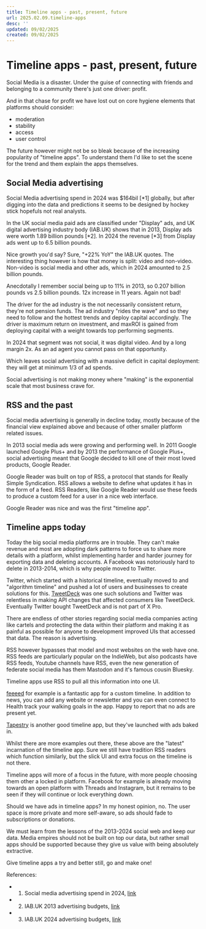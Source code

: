 ```yaml
---
title: Timeline apps - past, present, future
url: 2025.02.09.timeline-apps
desc: ''
updated: 09/02/2025
created: 09/02/2025
---
```


# Timeline apps - past, present, future

Social Media is a disaster. Under the guise of connecting with friends and belonging to a community there's just one driver: profit. 

And in that chase for profit we have lost out on core hygiene elements that platforms should consider: 
* moderation
* stability 
* access
* user control

The future however might not be so bleak because of the increasing popularity of "timeline apps". To understand them I'd like to set the scene for the trend and them explain the apps themselves.

## Social Media advertising

Social Media advertising spend in 2024 was $164bil [*1] globally, but after digging into the data and predictions it seems to be designed by hockey stick hopefuls not real analysts.

In the UK social media paid ads are classified under "Display" ads, and UK digital advertising industry body (IAB.UK) shows that in 2013, Display ads were worth 1.89 billion pounds [*2]. In 2024 the revenue [*3] from Display ads went up to 6.5 billion pounds. 

Nice growth you'd say? Sure, "+22% YoY" the IAB.UK quotes. The interesting thing however is how that money is split: video and non-video. Non-video is social media and other ads, which in 2024 amounted to 2.5 billion pounds.

Anecdotally I remember social being up to 11% in 2013, so 0.207 billion pounds vs 2.5 billion pounds. 12x increase in 11 years. Again not bad! 

The driver for the ad industry is the not necessarily consistent return, they're not pension funds. The ad industry "rides the wave" and so they need to follow and the hottest trends and deploy capital accordingly. The driver is maximum return on investment, and maxROI is gained from deploying capital with a weight towards top performing segments. 

In 2024 that segment was not social, it was digital video. And by a long margin 2x. As an ad agent you cannot pass on that opportunity. 

Which leaves social advertising with a massive deficit in capital deployment: they will get at minimum 1/3 of ad spends. 

Social advertising is not making money where "making" is the exponential scale that most business crave for. 

## RSS and the past

Social media advertising is generally in decline today, mostly because of the financial view explained above and because of other smaller platform related issues.

In 2013 social media ads were growing and performing well. In 2011 Google launched Google Plus+ and by 2013 the performance of Google Plus+, social advertising meant that Google decided to kill one of their most loved products, Google Reader. 

Google Reader was built on top of RSS, a protocol that stands for Really Simple Syndication. RSS allows a website to define what updates it has in the form of a feed. RSS Readers, like Google Reader would use these feeds to produce a custom feed for a user in a nice web interface. 

Google Reader was nice and was the first "timeline app". 


## Timeline apps today

Today the big social media platforms are in trouble. They can't make revenue and most are adopting dark patterns to force us to share more details with a platform, whilst implementing harder and harder journey for exporting data and deleting accounts. A Facebook was notoriously hard to delete in 2013-2014, which is why people moved to Twitter.

Twitter, which started with a historical timeline, eventually moved to and "algorithm timeline" and pushed a lot of users and businesses to create solutions for this. [TweetDeck](https://en.wikipedia.org/wiki/TweetDeck) was one such solutions and Twitter was relentless in making API changes that affected consumers like TweetDeck. Eventually Twitter bought TweetDeck and is not part of X Pro. 

There are endless of other stories regarding social media companies acting like cartels and protecting the data within their platform and making it as painful as possible for anyone to development improved UIs that accessed that data. The reason is advertising. 

RSS however bypasses that model and most websites on the web have one. RSS feeds are particularly popular on the IndieWeb, but also podcasts have RSS feeds, Youtube channels have RSS, even the new generation of federate social media has them Mastodon and it's famous cousin Bluesky.

Timeline apps use RSS to pull all this information into one UI. 

[feeeed](https://apps.apple.com/gb/app/feeeed-rss-reader-and-more/id1600187490) for example is a fantastic app for a custom timeline. In addition to news, you can add any website or newsletter and you can even connect to Health  track your walking goals in the app. Happy to report that no ads are present yet. 

[Tapestry](https://apps.apple.com/us/app/tapestry-by-iconfactory/id6448078074) is another good timeline app, but they've launched with ads baked in. 

Whilst there are more examples out there, these above are the "latest" incarnation of the timeline app. Sure we still have tradition RSS readers which function similarly, but the slick UI and extra focus on the timeline is not there. 

Timeline apps will more of a focus in the future, with more people choosing them other a locked in platform. Facebook for example is already moving towards an open platform with Threads and Instagram, but it remains to be seen if they will continue or lock everything down. 

Should we have ads in timeline apps? In my honest opinion, no. The user space is more private and more self-aware, so ads should fade to subscriptions or donations.

We must learn from the lessons of the 2013-2024 social web and keep our data. Media empires should not be built on top our data, but rather small apps should be supported because they give us value with being absolutely extractive. 

Give timeline apps a try and better still, go and make one!


References:
- 1. Social media advertising spend in 2024, [link](https://www.statista.com/statistics/271406/advertising-revenue-of-social-networks-worldwide/)
- 2. IAB.UK 2013 advertising budgets, [link](https://www.iabuk.com/sites/default/files/research-docs/IAB_PWC_AdspendOnePager_2013.pdf)
- 3. IAB.UK 2024 advertising budgets, [link](https://www.iabuk.com/sites/default/files/public_files/UK%20Digital%20Adspend%20H1%202024%20Update.pdf)
